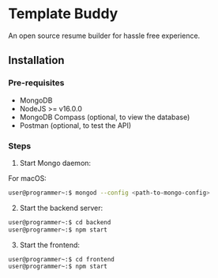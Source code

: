 # Template Buddy

An open source resume builder for hassle free experience.

## Installation

### Pre-requisites

- MongoDB
- NodeJS >= v16.0.0
- MongoDB Compass (optional, to view the database)
- Postman (optional, to test the API)

### Steps

1. Start Mongo daemon:

For macOS:

```bash
user@programmer~:$ mongod --config <path-to-mongo-config>
```

2. Start the backend server:

```bash
user@programmer~:$ cd backend
user@programmer~:$ npm start
```

3. Start the frontend:

```bash
user@programmer~:$ cd frontend
user@programmer~:$ npm start
```
